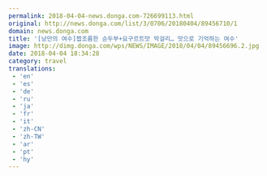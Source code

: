 ```yaml
---
permalink: 2018-04-04-news.donga.com-726699113.html
original: http://news.donga.com/list/3/0706/20180404/89456710/1
domain: news.donga.com
title: '[낭만의 여수]짭조름한 순두부+요구르트맛 막걸리… 맛으로 기억하는 여수'
image: http://dimg.donga.com/wps/NEWS/IMAGE/2018/04/04/89456696.2.jpg
date: 2018-04-04 18:34:28
category: travel
translations: 
 - 'en'
 - 'es'
 - 'de'
 - 'ru'
 - 'ja'
 - 'fr'
 - 'it'
 - 'zh-CN'
 - 'zh-TW'
 - 'ar'
 - 'pt'
 - 'hy'
---
```


